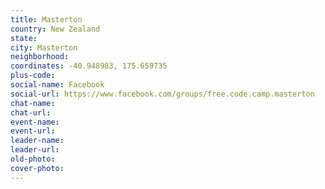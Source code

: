 ```yaml
---
title: Masterton
country: New Zealand
state: 
city: Masterton
neighborhood: 
coordinates: -40.948983, 175.659735
plus-code:
social-name: Facebook
social-url: https://www.facebook.com/groups/free.code.camp.masterton
chat-name:
chat-url:
event-name:
event-url:
leader-name:
leader-url:
old-photo: 
cover-photo:
---
```

